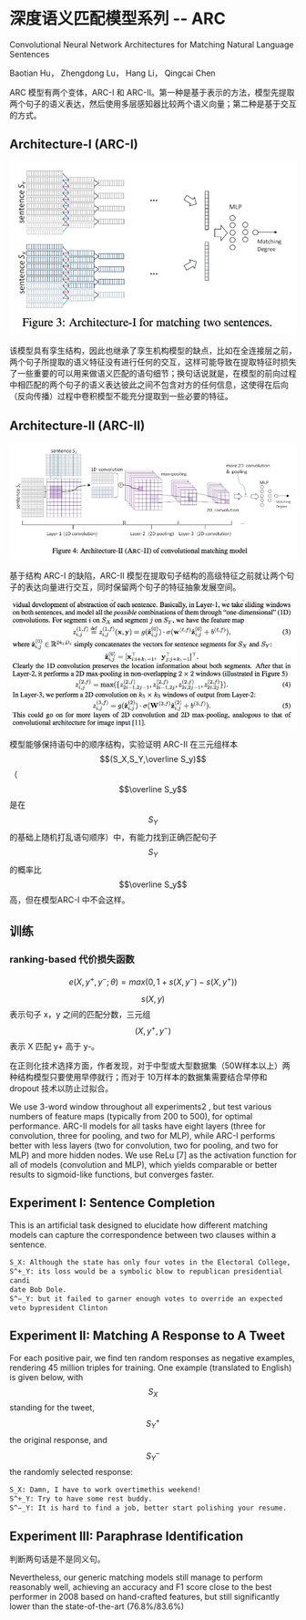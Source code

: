 # 深度语义匹配模型系列 -- ARC
Convolutional Neural Network Architectures for Matching Natural Language Sentences

Baotian Hu， Zhengdong Lu， Hang Li， Qingcai Chen

ARC 模型有两个变体，ARC-I 和 ARC-II。第一种是基于表示的方法，模型先提取两个句子的语义表达，然后使用多层感知器比较两个语义向量；第二种是基于交互的方式。

## Architecture-I (ARC-I)

![avater](./pic/arc1.png)

该模型具有孪生结构，因此也继承了孪生机构模型的缺点，比如在全连接层之前，两个句子所提取的语义特征没有进行任何的交互，这样可能导致在提取特征时损失了一些重要的可以用来做语义匹配的语句细节；换句话说就是，在模型的前向过程中相匹配的两个句子的语义表达彼此之间不包含对方的任何信息，这使得在后向（反向传播）过程中卷积模型不能充分提取到一些必要的特征。

## Architecture-II (ARC-II)

![avater](./pic/arc2.png)

基于结构 ARC-I 的缺陷，ARC-II 模型在提取句子结构的高级特征之前就让两个句子的表达向量进行交互，同时保留两个句子的特征抽象发展空间。

![avater](./pic/arc21.png)

模型能够保持语句中的顺序结构，实验证明 ARC-II 在三元组样本 $$(S_X,S_Y,\overline S_y)$$ （$$\overline S_y$$是在$$S_Y$$的基础上随机打乱语句顺序）中，有能力找到正确匹配句子$$S_Y$$的概率比$$\overline S_y$$高，但在模型ARC-I 中不会这样。

## 训练

### ranking-based 代价损失函数

$$e(X,y^+,y^-;\theta) = max(0,1+s(X,y^-)-s(X,y^+))$$

$$s(X,y)$$ 表示句子 x，y 之间的匹配分数，三元组$$(X,y^+,y^-)$$表示 X 匹配 y+ 高于 y-。

在正则化技术选择方面，作者发现，对于中型或大型数据集（50W样本以上）两种结构模型只要使用早停就行；而对于 10万样本的数据集需要结合早停和 dropout 技术以防止过拟合。

We use 3-word window throughout all experiments2 , but test various numbers of feature maps (typically from 200 to 500), for optimal performance. ARC-II models for all tasks have eight layers (three for convolution, three for pooling, and two for MLP), while ARC-I performs better with less layers (two for convolution, two for pooling, and two for MLP) and more hidden nodes. We use ReLu [7] as the activation function for all of models (convolution and MLP), which yields comparable or better results to sigmoid-like functions, but converges faster.

## Experiment I: Sentence Completion

This is an artificial task designed to elucidate how different matching models can capture the correspondence between two clauses within a sentence.

```
S_X: Although the state has only four votes in the Electoral College,
S^+_Y: its loss would be a symbolic blow to republican presidential candi
date Bob Dole.
S^−_Y: but it failed to garner enough votes to override an expected veto bypresident Clinton
```

## Experiment II: Matching A Response to A Tweet

For each positive pair, we find ten random responses as negative examples, rendering 45 million triples for training. One example (translated to English) is given below, with $$S_X$$ standing for the tweet, $$S^+_Y$$ the original response, and $$S^−_Y$$ the randomly selected response:

```
S_X: Damn, I have to work overtimethis weekend!
S^+_Y: Try to have some rest buddy.
S^−_Y: It is hard to find a job, better start polishing your resume.
```

## Experiment III: Paraphrase Identification

判断两句话是不是同义句。

Nevertheless, our generic matching models still manage to perform reasonably well, achieving an accuracy and F1 score close to the best performer in 2008 based on hand-crafted features, but still significantly lower than the state-of-the-art (76.8%/83.6%)
